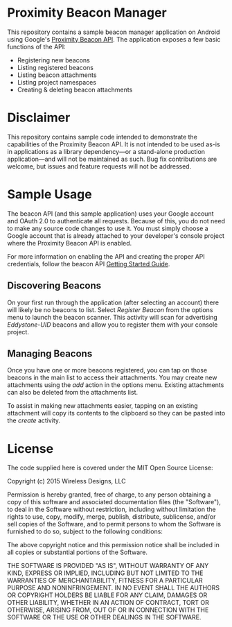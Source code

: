 # Proximity Beacon Manager

This repository contains a sample beacon manager application on Android using Google's [Proximity Beacon API](https://developers.google.com/beacons/proximity/guides). The application exposes a few basic functions of the API:

* Registering new beacons
* Listing registered beacons
* Listing beacon attachments
* Listing project namespaces
* Creating & deleting beacon attachments

# Disclaimer

This repository contains sample code intended to demonstrate the capabilities of the Proximity Beacon API. It is not intended to be used as-is in applications as a library dependency—or a stand-alone production application—and will not be maintained as such. Bug fix contributions are welcome, but issues and feature requests will not be addressed.

# Sample Usage

The beacon API (and this sample application) uses your Google account and OAuth 2.0 to authenticate all requests. Because of this, you do not need to make any source code changes to use it. You must simply choose a Google account that is already attached to your developer's console project where the Proximity Beacon API is enabled.

For more information on enabling the API and creating the proper API credentials, follow the beacon API [Getting Started Guide](https://developers.google.com/beacons/proximity/get-started).

## Discovering Beacons

On your first run through the application (after selecting an account) there will likely be no beacons to list. Select _Register Beacon_ from the options menu to launch the beacon scanner. This activity will scan for advertising _Eddystone-UID_ beacons and allow you to register them with your console project.

## Managing Beacons

Once you have one or more beacons registered, you can tap on those beacons in the main list to access their attachments. You may create new attachments using the _add_ action in the options menu. Existing attachments can also be deleted from the attachments list.

To assist in making new attachments easier, tapping on an existing attachment will copy its contents to the clipboard so they can be pasted into the _create_ activity.

# License

The code supplied here is covered under the MIT Open Source License:

Copyright (c) 2015 Wireless Designs, LLC

Permission is hereby granted, free of charge, to any person obtaining a copy of this software and associated documentation files (the "Software"), to deal in the Software without restriction, including without limitation the rights to use, copy, modify, merge, publish, distribute, sublicense, and/or sell copies of the Software, and to permit persons to whom the Software is furnished to do so, subject to the following conditions:

The above copyright notice and this permission notice shall be included in all copies or substantial portions of the Software.

THE SOFTWARE IS PROVIDED "AS IS", WITHOUT WARRANTY OF ANY KIND, EXPRESS OR IMPLIED, INCLUDING BUT NOT LIMITED TO THE WARRANTIES OF MERCHANTABILITY, FITNESS FOR A PARTICULAR PURPOSE AND NONINFRINGEMENT. IN NO EVENT SHALL THE AUTHORS OR COPYRIGHT HOLDERS BE LIABLE FOR ANY CLAIM, DAMAGES OR OTHER LIABILITY, WHETHER IN AN ACTION OF CONTRACT, TORT OR OTHERWISE, ARISING FROM, OUT OF OR IN CONNECTION WITH THE SOFTWARE OR THE USE OR OTHER DEALINGS IN THE SOFTWARE.